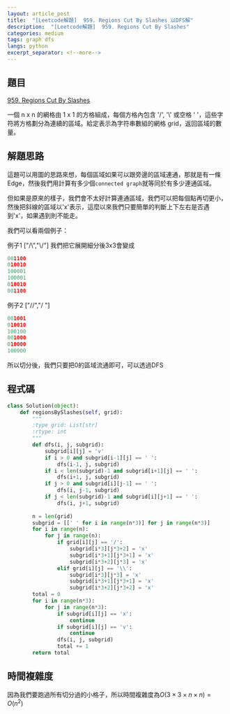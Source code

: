 ```yaml
---
layout: article_post
title:  "[Leetcode解題]  959. Regions Cut By Slashes 以DFS解"
description:  "[Leetcode解題]  959. Regions Cut By Slashes"
categories: medium
tags: graph dfs
langs: python
excerpt_separator: <!--more-->
---
```


## 題目

[959. Regions Cut By Slashes
](https://leetcode.com/problems/regions-cut-by-slashes/)

一個 n x n 的網格由 1 x 1 的方格組成，每個方格內包含 '/', '\\' 或空格 ' '，這些字符將方格劃分為連續的區域。給定表示為字符串數組的網格 grid，返回區域的數量。

## 解題思路

這題可以用圖的思路來想，每個區域如果可以跟旁邊的區域連通，那就是有一條Edge，然後我們用計算有多少個`connected graph`就等同於有多少連通區域。

但如果是原來的樣子，我們會不太好計算連通區域，我們可以把每個點再切更小，然後把斜線的區域以'x'表示，這麼以來我們只要簡單的判斷上下左右是否遇到'x'，如果遇到則不能走。

我們可以看兩個例子：

例子1
["/\\","\\/"]
我們把它展開細分後3x3會變成
```python
001100
010010
100001
100001
010010
001100
```

例子2
["//","/ "]

```python
001001
010010
100100
001000
010000
100000
```

所以切分後，我們只要把0的區域流通即可，可以透過DFS

## 程式碼

```python
class Solution(object):
    def regionsBySlashes(self, grid):
        """
        :type grid: List[str]
        :rtype: int
        """
        def dfs(i, j, subgrid):
            subgrid[i][j] = 'v'
            if i > 0 and subgrid[i-1][j] == ' ':
                dfs(i-1, j, subgrid)
            if i < len(subgrid)-1 and subgrid[i+1][j] == ' ':
                dfs(i+1, j, subgrid)
            if j > 0 and subgrid[i][j-1] == ' ':
                dfs(i, j-1, subgrid)
            if j < len(subgrid)-1 and subgrid[i][j+1] == ' ':
                dfs(i, j+1, subgrid)
            
        n = len(grid)
        subgrid = [[' ' for i in range(n*3)] for j in range(n*3)]
        for i in range(n):
            for j in range(n):
                if grid[i][j] == '/':
                    subgrid[i*3][j*3+2] = 'x'
                    subgrid[i*3+1][j*3+1] = 'x'
                    subgrid[i*3+2][j*3] = 'x'
                elif grid[i][j] == '\\':
                    subgrid[i*3][j*3] = 'x'
                    subgrid[i*3+1][j*3+1] = 'x'
                    subgrid[i*3+2][j*3+2] = 'x'
        total = 0
        for i in range(n*3):
            for j in range(n*3):
                if subgrid[i][j] == 'x':
                    continue
                if subgrid[i][j] == 'v':
                    continue
                dfs(i, j, subgrid)
                total += 1
        return total
```

## 時間複雜度

因為我們要跑過所有切分過的小格子，所以時間複雜度為$O(3 \times 3 \times n \times n)=O(n^2)$